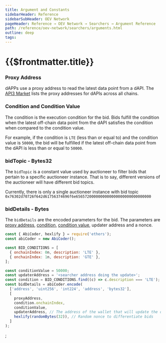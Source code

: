 ```yaml
---
title: Argument and Constants
sidebarHeader: Reference
sidebarSubHeader: OEV Network
pageHeader: Reference → OEV Network → Searchers → Argument Reference
path: /reference/oev-network/searchers/arguments.html
outline: deep
tags:
---
```


<PageHeader/>

<SearchHighlight/>

<FlexStartTag/>

# {{$frontmatter.title}}

### Proxy Address

dAPPs use a proxy address to read the latest data point from a dAPI. The
[API3 Market](market.api3.org) lists the proxy addresses for dAPIs across all
chains.

### Condition and Condition Value

The condition is the execution condition for the bid. Bids fulfill the condition
when the latest off-chain data point from the dAPI satisfies the condition when
compared to the condition value.

For example, if the condition is `LTE` (less than or equal to) and the condition
value is `50000`, the bid will be fulfilled if the latest off-chain data point
from the dAPI is less than or equal to `50000`.

### bidTopic - Bytes32

The `bidTopic` is a constant value used by auctioneer to filter bids that
pertain to a specific auctioneer instance. That is to say, different versions of
the auctioneer will have different bid topics.

Currently, there is only a single auctioneer instance with bid topic
`0x76302d70726f642d61756374696f6e6565720000000000000000000000000000`

### bidDetails - Bytes

The `bidDetails` are the encoded parameters for the bid. The parameters are
[proxy address](#proxy-address), [condition](#condition-and-condition-value),
[condition value](#condition-and-condition-value), updater address and a nonce.

```javascript
const { AbiCoder, hexlify } = require('ethers');
const abiCoder = new AbiCoder();

const BID_CONDITIONS = [
  { onchainIndex: 0n, description: 'LTE' },
  { onchainIndex: 1n, description: 'GTE' },
];

const conditionValue = 50000;
const updaterAddress = '<searcher address doing the update>';
const condition = BID_CONDITIONS.find((c) => c.description === 'LTE');
const bidDetails = abiCoder.encode(
  ['address', 'uint256', 'int224', 'address', 'bytes32'],
  [
    proxyAddress,
    condition.onchainIndex,
    conditionValue,
    updaterAddress, // The address of the wallet that will update the data feed
    hexlify(randomBytes(32)), // Random nonce to differentiate bids
  ]
);
```

<FlexEndTag />;
